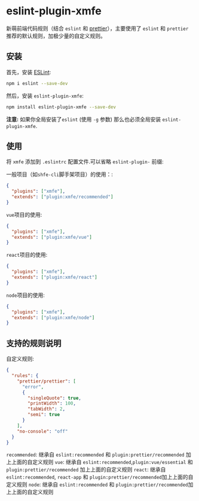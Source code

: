 # eslint-plugin-xmfe

新萌前端代码规则（结合 `eslint` 和 [prettier](https://prettier.io/)），主要使用了 `eslint` 和 `prettier` 推荐的默认规则，加极少量的自定义规则。

## 安装

首先，安装 [ESLint](http://eslint.org):

```bash
npm i eslint --save-dev
```

然后，安装 `eslint-plugin-xmfe`:

```bash
npm install eslint-plugin-xmfe --save-dev
```

**注意:** 如果你全局安装了`eslint` (使用 `-g` 参数) 那么也必须全局安装 `eslint-plugin-xmfe`.

## 使用

将 `xmfe` 添加到 `.eslintrc` 配置文件.可以省略 `eslint-plugin-` 前缀:

一般项目（如`shfe-cli`脚手架项目）的使用：:

```json
{
  "plugins": ["xmfe"],
  "extends": ["plugin:xmfe/recommended"]
}
```

`vue`项目的使用:

```json
{
  "plugins": ["xmfe"],
  "extends": ["plugin:xmfe/vue"]
}
```

`react`项目的使用:

```json
{
  "plugins": ["xmfe"],
  "extends": ["plugin:xmfe/react"]
}
```

`node`项目的使用:

```json
{
  "plugins": ["xmfe"],
  "extends": ["plugin:xmfe/node"]
}
```

## 支持的规则说明

自定义规则:

```json
{
  "rules": {
    "prettier/prettier": [
      "error",
      {
        "singleQuote": true,
        "printWidth": 100,
        "tabWidth": 2,
        "semi": true
      }
    ],
    "no-console": "off"
  }
}
```

`recommended`: 继承自 `eslint:recommended` 和 `plugin:prettier/recommended` 加上上面的自定义规则
`vue`: 继承自 `eslint:recommended`,`plugin:vue/essential` 和 `plugin:prettier/recommended` 加上上面的自定义规则
`react`: 继承自 `eslint:recommended`, `react-app` 和 `plugin:prettier/recommended`加上上面的自定义规则
`node`: 继承自 `eslint:recommended` 和 `plugin:prettier/recommended`加上上面的自定义规则
